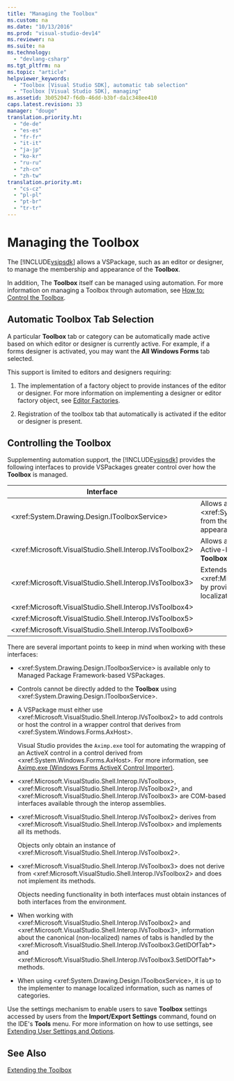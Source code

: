 ```yaml
---
title: "Managing the Toolbox"
ms.custom: na
ms.date: "10/13/2016"
ms.prod: "visual-studio-dev14"
ms.reviewer: na
ms.suite: na
ms.technology: 
  - "devlang-csharp"
ms.tgt_pltfrm: na
ms.topic: "article"
helpviewer_keywords: 
  - "Toolbox [Visual Studio SDK], automatic tab selection"
  - "Toolbox [Visual Studio SDK], managing"
ms.assetid: 3b052047-f6db-46dd-b3bf-da1c348ee410
caps.latest.revision: 33
manager: "douge"
translation.priority.ht: 
  - "de-de"
  - "es-es"
  - "fr-fr"
  - "it-it"
  - "ja-jp"
  - "ko-kr"
  - "ru-ru"
  - "zh-cn"
  - "zh-tw"
translation.priority.mt: 
  - "cs-cz"
  - "pl-pl"
  - "pt-br"
  - "tr-tr"
---
```

# Managing the Toolbox
The [!INCLUDE[vsipsdk](../extensibility/includes/vsipsdk_md.md)] allows a VSPackage, such as an editor or designer, to manage the membership and appearance of the **Toolbox**.  
  
 In addition, The **Toolbox** itself can be managed using automation. For more information on managing a Toolbox through automation, see [How to: Control the Toolbox](../Topic/How%20to:%20Control%20the%20Toolbox.md).  
  
## Automatic Toolbox Tab Selection  
 A particular **Toolbox** tab or category can be automatically made active based on which editor or designer is currently active. For example, if a forms designer is activated, you may want the **All Windows Forms** tab selected.  
  
 This support is limited to editors and designers requiring:  
  
1.  The implementation of a factory object to provide instances of the editor or designer. For more information on implementing a designer or editor factory object, see [Editor Factories](../extensibility/editor-factories.md).  
  
2.  Registration of the toolbox tab that automatically is activated if the editor or designer is present.  
  
## Controlling the Toolbox  
 Supplementing automation support, the [!INCLUDE[vsipsdk](../extensibility/includes/vsipsdk_md.md)] provides the following interfaces to provide VSPackages greater control over how the **Toolbox** is managed.  
  
|Interface|Description|  
|---------------|-----------------|  
|\<xref:System.Drawing.Design.IToolboxService>|Allows applications to manage, add, and remove \<xref:System.Drawing.Design.ToolboxItem> objects from the **Toolbox**. Also enables configuration of appearance and **Toolbox** categories.|  
|\<xref:Microsoft.VisualStudio.Shell.Interop.IVsToolbox2>|Allows applications to manage, add, and remove Active-based **Toolbox** controls, as well as configure **Toolbox** categories and appearance.|  
|\<xref:Microsoft.VisualStudio.Shell.Interop.IVsToolbox3>|Extends functionality found in \<xref:Microsoft.VisualStudio.Shell.Interop.IVsToolbox2> by providing complete support for persistence and localization.|  
|\<xref:Microsoft.VisualStudio.Shell.Interop.IVsToolbox4>||  
|\<xref:Microsoft.VisualStudio.Shell.Interop.IVsToolbox5>||  
|\<xref:Microsoft.VisualStudio.Shell.Interop.IVsToolbox6>||  
  
 There are several important points to keep in mind when working with these interfaces:  
  
-   \<xref:System.Drawing.Design.IToolboxService> is available only to Managed Package Framework-based VSPackages.  
  
-   Controls cannot be directly added to the **Toolbox** using \<xref:System.Drawing.Design.IToolboxService>.  
  
-   A VSPackage must either use \<xref:Microsoft.VisualStudio.Shell.Interop.IVsToolbox2> to add controls or host the control in a wrapper control that derives from \<xref:System.Windows.Forms.AxHost>.  
  
     Visual Studio provides the `Aximp.exe` tool for automating the wrapping of an ActiveX control in a control derived from \<xref:System.Windows.Forms.AxHost>. For more information, see [Aximp.exe (Windows Forms ActiveX Control Importer)](../Topic/Aximp.exe%20\(Windows%20Forms%20ActiveX%20Control%20Importer\).md).  
  
-   \<xref:Microsoft.VisualStudio.Shell.Interop.IVsToolbox>, \<xref:Microsoft.VisualStudio.Shell.Interop.IVsToolbox2>, and \<xref:Microsoft.VisualStudio.Shell.Interop.IVsToolbox3> are COM-based interfaces available through the interop assemblies.  
  
-   \<xref:Microsoft.VisualStudio.Shell.Interop.IVsToolbox2> derives from \<xref:Microsoft.VisualStudio.Shell.Interop.IVsToolbox> and implements all its methods.  
  
     Objects only obtain an instance of \<xref:Microsoft.VisualStudio.Shell.Interop.IVsToolbox2>.  
  
-   \<xref:Microsoft.VisualStudio.Shell.Interop.IVsToolbox3> does not derive from \<xref:Microsoft.VisualStudio.Shell.Interop.IVsToolbox2> and does not implement its methods.  
  
     Objects needing functionality in both interfaces must obtain instances of both interfaces from the environment.  
  
-   When working with \<xref:Microsoft.VisualStudio.Shell.Interop.IVsToolbox2> and \<xref:Microsoft.VisualStudio.Shell.Interop.IVsToolbox3>, information about the canonical (non-localized) names of tabs is handled by the \<xref:Microsoft.VisualStudio.Shell.Interop.IVsToolbox3.GetIDOfTab*> and \<xref:Microsoft.VisualStudio.Shell.Interop.IVsToolbox3.SetIDOfTab*> methods.  
  
-   When using \<xref:System.Drawing.Design.IToolboxService>, it is up to the implementer to manage localized information, such as names of categories.  
  
 Use the settings mechanism to enable users to save **Toolbox** settings accessed by users from the **Import/Export Settings** command, found on the IDE's **Tools** menu. For more information on how to use settings, see [Extending User Settings and Options](../extensibility/extending-user-settings-and-options.md).  
  
## See Also  
 [Extending the Toolbox](../misc/extending-the-toolbox.md)